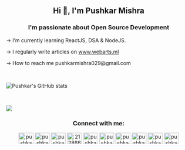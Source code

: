 <h2 align="center">Hi 👋, I'm Pushkar Mishra</h1> 
<h3 align="center">I'm passionate about Open Source Development</h3>
<p align="left"> -> I’m currently learning ReactJS, DSA & NodeJS.</p>
<p align="left"> -> I regularly write articles on <a href="https://webarts.ml" target="blank">www.webarts.ml</a></p>
<p align="left"> -> How to reach me pushkarmishra029@gmail.com </p>
<br>







![Pushkar's GitHub stats](https://github-readme-stats.vercel.app/api?username=pushkarm029&show_icons=true&theme=radical)






<br>





![](https://komarev.com/ghpvc/?username=pushkarm029)










<h3 align="center">Connect with me:</h3>
<p align="center">
<a href="https://codepen.io/pushkarm029" target="blank"><img align="center" src="https://raw.githubusercontent.com/rahuldkjain/github-profile-readme-generator/master/src/images/icons/Social/codepen.svg" alt="pushkarm029" height="30" width="40" /></a>
<a href="https://twitter.com/pushkarm029" target="blank"><img align="center" src="https://raw.githubusercontent.com/rahuldkjain/github-profile-readme-generator/master/src/images/icons/Social/twitter.svg" alt="pushkarm029" height="30" width="40" /></a>
<a href="https://linkedin.com/in/pushkarm029" target="blank"><img align="center" src="https://raw.githubusercontent.com/rahuldkjain/github-profile-readme-generator/master/src/images/icons/Social/linked-in-alt.svg" alt="pushkarm029" height="30" width="40" /></a>
<a href="https://stackoverflow.com/users/21286679" target="blank"><img align="center" src="https://raw.githubusercontent.com/rahuldkjain/github-profile-readme-generator/master/src/images/icons/Social/stack-overflow.svg" alt="21286679" height="30" width="40" /></a>
<a href="https://instagram.com/pushkarm029" target="blank"><img align="center" src="https://raw.githubusercontent.com/rahuldkjain/github-profile-readme-generator/master/src/images/icons/Social/instagram.svg" alt="pushkarm029" height="30" width="40" /></a>
<a href="https://www.youtube.com/c/pushkarm029" target="blank"><img align="center" src="https://raw.githubusercontent.com/rahuldkjain/github-profile-readme-generator/master/src/images/icons/Social/youtube.svg" alt="pushkarm029" height="30" width="40" /></a>
<a href="https://www.codechef.com/users/pushkarm029" target="blank"><img align="center" src="https://cdn.jsdelivr.net/npm/simple-icons@3.1.0/icons/codechef.svg" alt="pushkarm029" height="30" width="40" /></a>
<a href="https://www.hackerrank.com/pushkarm029" target="blank"><img align="center" src="https://raw.githubusercontent.com/rahuldkjain/github-profile-readme-generator/master/src/images/icons/Social/hackerrank.svg" alt="pushkarm029" height="30" width="40" /></a>
<a href="https://codeforces.com/profile/pushkarm029" target="blank"><img align="center" src="https://raw.githubusercontent.com/rahuldkjain/github-profile-readme-generator/master/src/images/icons/Social/codeforces.svg" alt="pushkarm029" height="30" width="40" /></a>
<a href="https://www.leetcode.com/pushkarm029" target="blank"><img align="center" src="https://raw.githubusercontent.com/rahuldkjain/github-profile-readme-generator/master/src/images/icons/Social/leet-code.svg" alt="pushkarm029" height="30" width="40" /></a>
</p>



